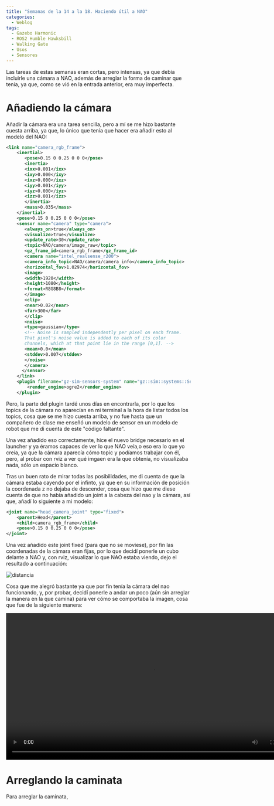```yaml
---
title: "Semanas de la 14 a la 18. Haciendo útil a NAO"
categories:
  - Weblog
tags:
  - Gazebo Harmonic
  - ROS2 Humble Hawksbill
  - Walking Gate
  - Usos
  - Sensores
---
```


Las tareas de estas semanas eran cortas, pero intensas, ya que debía incluirle una cámara a NAO, además de arreglar la forma de caminar que tenía, ya que, como se vió en la entrada anterior, era muy imperfecta.

# Añadiendo la cámara

Añadir la cámara era una tarea sencilla, pero a mí se me hizo bastante cuesta arriba, ya que, lo único que tenía que hacer era añadir esto al modelo del NAO:

```xml
<link name="camera_rgb_frame">
    <inertial>
       <pose>0.15 0 0.25 0 0 0</pose>
       <inertia>
       <ixx>0.001</ixx>
       <ixy>0.000</ixy>
       <ixz>0.000</ixz>
       <iyy>0.001</iyy>
       <iyz>0.000</iyz>
       <izz>0.001</izz>
       </inertia>
       <mass>0.035</mass>
    </inertial>
    <pose>0.15 0 0.25 0 0 0</pose>
    <sensor name="camera" type="camera">
       <always_on>true</always_on>
       <visualize>true</visualize>
       <update_rate>30</update_rate>
       <topic>NAO/camera/image_raw</topic>
       <gz_frame_id>camera_rgb_frame</gz_frame_id>
       <camera name="intel_realsense_r200">
       <camera_info_topic>NAO/camera/camera_info</camera_info_topic>
       <horizontal_fov>1.02974</horizontal_fov>
       <image>
       <width>1920</width>
       <height>1080</height>
       <format>R8G8B8</format>
       </image>
       <clip>
       <near>0.02</near>
       <far>300</far>
       </clip>
       <noise>
       <type>gaussian</type>
       <!-- Noise is sampled independently per pixel on each frame.
       That pixel's noise value is added to each of its color
       channels, which at that point lie in the range [0,1]. -->
       <mean>0.0</mean>
       <stddev>0.007</stddev>
       </noise>
       </camera> 
      </sensor>
    </link>
    <plugin filename="gz-sim-sensors-system" name="gz::sim::systems::Sensors">
    	<render_engine>ogre2</render_engine>
    </plugin>
```

Pero, la parte del plugin tardé unos días en encontrarla, por lo que los topics de la cámara no aparecían en mi terminal a la hora de listar todos los topics, cosa que se me hizo cuesta arriba, y no fue hasta que un compañero de clase me enseñó un modelo de sensor en un modelo de robot que me di cuenta de este "código faltante".

Una vez añadido eso correctamente, hice el nuevo bridge necesario en el launcher y ya éramos capaces de ver lo que NAO veía,o eso era lo que yo creía, ya que la cámara aparecía cómo topic y podíamos trabajar con él, pero, al probar con rviz a ver qué imgaen era la que obtenía, no visualizaba nada, sólo un espacio blanco.

Tras un buen rato de mirar todas las posibilidades, me di cuenta de que la cámara estaba cayendo por el infinto, ya que en su información de posición la coordenada z no dejaba de descender, cosa que hizo que me diese cuenta de que no había añadido un joint a la cabeza del nao y la cámara, así que, añadí lo siguiente a mi modelo:

```xml
<joint name="head_camera_joint" type="fixed">
    <parent>Head</parent>
    <child>camera_rgb_frame</child>
    <pose>0.15 0 0.25 0 0 0</pose>
</joint>
```

Una vez añadido este joint fixed (para que no se moviese), por fin las coordenadas de la cámara eran fijas, por lo que decidí ponerle un cubo delante a NAO y, con rviz, visualizar lo que NAO estaba viendo, dejo el resultado a continuación:

![distancia](/2024-tfg-eva-fernandez/images/semanas-14-a-18/camara_colocada.png)

Cosa que me alegró bastante ya que por fin tenía la cámara del nao funcionando, y, por probar, decidí ponerle a andar un poco (aún sin arreglar la manera en la que camina) para ver cómo se comportaba la imagen, cosa que fue de la siguiente manera:

<video width="800" controls>
  <source src="/2024-tfg-eva-fernandez/images/semanas-14-a-18/nao_andando_con_camara.webm" type="video/webm">
  Your browser does not support the video tag.
</video>

# Arreglando la caminata

Para arreglar la caminata, 

